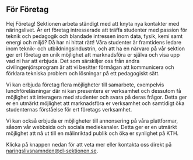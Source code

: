 ## För Företag

Hej Företag! Sektionen arbeta ständigt med att knyta nya kontakter med näringslivet. Är ert företag intresserade att träffa studenter med passion för teknik och pedagogik och blandade intressen inom data, fysik, kemi samt energi och miljö? Då har ni hittat rätt! Våra studenter är framtidens ledare inom teknik- och utbildningsindustrin, och att ha en närvaro på vår sektion ger ert företag en unik möjlighet att marknadsföra er själva och visa upp vad ni har att erbjuda. Det som särskiljer oss från andra civilingenjörsprogram är att vi besitter förmågan att kommunicera och förklara tekniska problem och lösningar på ett pedagogiskt sätt.

Vi kan erbjuda företag flera möjligheter till samarbete, exempelvis lunchföreläsningar där ni kan presentera er verksamhet och dessutom få möjlighet att interagera med studenter och svara på deras frågor. Detta ger er en utmärkt möjlighet att marknadsföra er verksamhet och samtidigt öka studenternas förståelse för ert företags verksamhet.

Vi kan också erbjuda er möjligheter till annonsering på våra plattformar, såsom vår webbsida och sociala mediekanaler. Detta ger er en utmärkt möjlighet att nå ut till en målinriktad publik och öka er synlighet på KTH.

Klicka på knappen nedan för att veta mer eller kontakta oss direkt på naringslivsnamnden@cl-sektionen.se.
